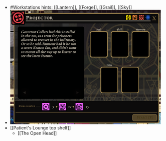 - #Workstations hints: [[Lantern]],  [[Forge]], [[Grail]], [[Sky]]
- ![image.png](../assets/image_1701053662860_0.png)
- [[Patient's Lounge top shelf]]
	- [[The Open Head]]